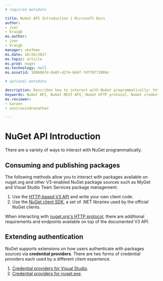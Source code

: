 ```yaml
---
# required metadata 

title: NuGet API Introduction | Microsoft Docs
author:
- jver
- kraigb
ms.author:
- jver
- kraigb
manager: skofman
ms.date: 10/26/2017
ms.topic: article
ms.prod: nuget
ms.technology: null
ms.assetid: 100606fd-0a03-4274-8ebf-7d778f73869c

# optional metadata

description: Describes how to interact with NuGet programmatically: fetching package information and extending authentication with package sources
keywords: NuGet API, NuGet REST API, NuGet HTTP protocol, NuGet credentials, NuGet SDK
ms.reviewer:
- karann
- unniravindranathan

---
```


# NuGet API Introduction

There are a variety of ways to interact with NuGet programmatically.

## Consuming and publishing packages

The following methods allow you to interact with packages available on nuget.org and other V3-enabled NuGet package sources such as MyGet and Visual Studio Team Services package management:

1. Use the [HTTP-based V3 API](v3/overview.md) and write your own client code.
1. Use the [NuGet client SDK](nuget-client-sdk.md), a set of .NET libraries used by the official NuGet clients.

When interacting with [nuget.org's HTTP protocol](nuget-protocols.md), there are additional requirements and endpoints
available on top of the documented V3 API.

## Extending authentication

NuGet supports extensions on how users authenticate with packages sources via **credential providers**. There are two
forms of credential providers each used by a different client experience.

1. [Credential providers for Visual Studio](NuGet-Credential-Providers-for-Visual-Studio.md).
1. [Credential providers for nuget.exe](nuget-exe-Credential-Providers.md).
